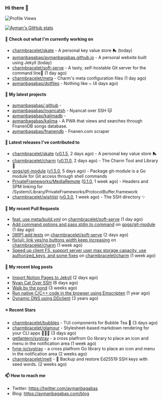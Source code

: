### Hi there 👋

![Profile Views](https://komarev.com/ghpvc/?username=aymanbagabas&label=PROFILE+VIEWS)

[![Ayman's GitHub stats](https://github-readme-stats.vercel.app/api?username=aymanbagabas&count_private=true&show_icons=true)](https://github.com/anuraghazra/github-readme-stats)

#### 👷 Check out what I'm currently working on

- [charmbracelet/skate](https://github.com/charmbracelet/skate) - A personal key value store 🛼 (today)
- [aymanbagabas/aymanbagabas.github.io](https://github.com/aymanbagabas/aymanbagabas.github.io) - A personal website built using Jekyll (today)
- [charmbracelet/soft-serve](https://github.com/charmbracelet/soft-serve) - A tasty, self-hostable Git server for the command line🍦 (1 day ago)
- [charmbracelet/meta](https://github.com/charmbracelet/meta) - Charm&#39;s meta configuration files (1 day ago)
- [aymanbagabas/dotfiles](https://github.com/aymanbagabas/dotfiles) - Nothing like ~ (4 days ago)

#### 🌱 My latest projects

- [aymanbagabas/.github](https://github.com/aymanbagabas/.github) - 
- [aymanbagabas/nyancatsh](https://github.com/aymanbagabas/nyancatsh) - Nyancat over SSH 🐱
- [aymanbagabas/kalimadb](https://github.com/aymanbagabas/kalimadb) - 
- [aymanbagabas/kalima](https://github.com/aymanbagabas/kalima) - A PWA that views and searches through FnanenDB songs database.
- [aymanbagabas/fnanendb](https://github.com/aymanbagabas/fnanendb) - Fnanen.com scraper

#### 🔭 Latest releases I've contributed to

- [charmbracelet/skate](https://github.com/charmbracelet/skate) ([v0.1.5](https://github.com/charmbracelet/skate/releases/tag/v0.1.5), 2 days ago) - A personal key value store 🛼
- [charmbracelet/charm](https://github.com/charmbracelet/charm) ([v0.11.0](https://github.com/charmbracelet/charm/releases/tag/v0.11.0), 2 days ago) - The Charm Tool and Library 🌟
- [gogs/git-module](https://github.com/gogs/git-module) ([v1.5.0](https://github.com/gogs/git-module/releases/tag/v1.5.0), 5 days ago) - Package git-module is a Go module for Git access through shell commands
- [PrivateFrameworks/MediaRemote](https://github.com/PrivateFrameworks/MediaRemote) ([0.1.0](https://github.com/PrivateFrameworks/MediaRemote/releases/tag/0.1.0), 1 week ago) - Headers and SPM linking for /System/Library/PrivateFrameworks/ProtocolBuffer.framework
- [charmbracelet/wishlist](https://github.com/charmbracelet/wishlist) ([v0.3.0](https://github.com/charmbracelet/wishlist/releases/tag/v0.3.0), 1 week ago) - The SSH directory ✨

#### 🔨 My recent Pull Requests

- [feat: use meta/build.yml](https://github.com/charmbracelet/soft-serve/pull/107) on [charmbracelet/soft-serve](https://github.com/charmbracelet/soft-serve) (1 day ago)
- [Add command options and pass stdin to command](https://github.com/gogs/git-module/pull/74) on [gogs/git-module](https://github.com/gogs/git-module) (1 day ago)
- [[WIP] add tests](https://github.com/charmbracelet/soft-serve/pull/106) on [charmbracelet/soft-serve](https://github.com/charmbracelet/soft-serve) (2 days ago)
- [fix(ui): link yes/no buttons width keep increasing](https://github.com/charmbracelet/charm/pull/103) on [charmbracelet/charm](https://github.com/charmbracelet/charm) (1 week ago)
- [Speed up client FS, support server user max storage capacity, use authorized_keys, and some fixes](https://github.com/charmbracelet/charm/pull/102) on [charmbracelet/charm](https://github.com/charmbracelet/charm) (1 week ago)

#### 📜 My recent blog posts

- [Import Notion Pages to Jekyll](https://aymanbagabas.com/blog/2022/03/29/import-notion-pages-to-jekyll.html) (2 days ago)
- [Nyan Cat Over SSH](https://aymanbagabas.com/blog/2022/03/25/nyan-cat-over-ssh.html) (6 days ago)
- [Walk by the pond](https://aymanbagabas.com/blog/2022/03/10/walk-by-the-pond.html) (3 weeks ago)
- [Run native C/C&#43;&#43; code in the browser using Emscripten](https://aymanbagabas.com/blog/2020/11/18/run-native-c-c&#43;&#43;-code-in-the-browser-using-emscripten.html) (1 year ago)
- [Dynamic DNS using DDclient](https://aymanbagabas.com/blog/2019/02/16/dynamic-dns-using-ddclient.html) (3 years ago)

#### ⭐ Recent Stars

- [charmbracelet/bubbles](https://github.com/charmbracelet/bubbles) - TUI components for Bubble Tea 🍡 (3 days ago)
- [charmbracelet/glamour](https://github.com/charmbracelet/glamour) - Stylesheet-based markdown rendering for your CLI apps 💇🏻‍♀️ (3 days ago)
- [getlantern/systray](https://github.com/getlantern/systray) - a cross platfrom Go library to place an icon and menu in the notification area (1 week ago)
- [fyne-io/systray](https://github.com/fyne-io/systray) - a cross platfrom Go library to place an icon and menu in the notification area (2 weeks ago)
- [charmbracelet/melt](https://github.com/charmbracelet/melt) - 🧊 Backup and restore Ed25519 SSH keys with seed words. (2 weeks ago)

#### 📫 How to reach me

- Twitter: https://twitter.com/aymanbagabas
- Blog: https://aymanbagabas.com/blog
